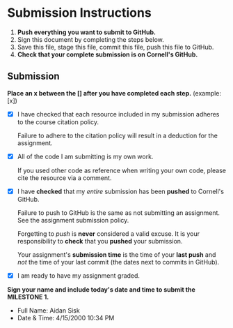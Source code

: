 # Submission Instructions

1. **Push everything you want to submit to GitHub.**
2. Sign this document by completing the steps below.
3. Save this file, stage this file, commit this file, push this file to GitHub.
4. **Check that your complete submission is on Cornell's GitHub.**

## Submission

**Place an x between the [] after you have completed each step.** (example: [x])

- [x] I have checked that each resource included in my submission adheres to the course citation policy.

    Failure to adhere to the citation policy will result in a deduction for the assignment.

- [x] All of the code I am submitting is my own work.

    If you used other code as reference when writing your own code, please cite the resource via a comment.

- [x] I have **checked** that my _entire_ submission has been **pushed** to Cornell's GitHub.

    Failure to push to GitHub is the same as not submitting an assignment. See the assignment submission policy.

    Forgetting to _push_ is **never** considered a valid excuse. It is your responsibility to **check** that you **pushed** your submission.

    Your assignment's **submission time** is the time of your **last push** and _not_ the time of your last commit (the dates next to commits in GitHub).

- [x] I am ready to have my assignment graded.

**Sign your name and include today's date and time to submit the MILESTONE 1.**

- Full Name: Aidan Sisk
- Date & Time: 4/15/2000 10:34 PM
